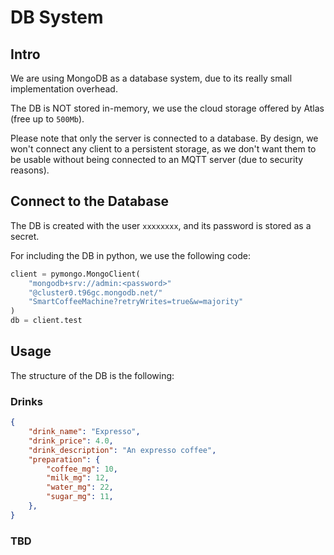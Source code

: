 # DB System

## Intro

We are using MongoDB as a database system, due to its really small implementation overhead.

The DB is NOT stored in-memory, we use the cloud storage offered by Atlas (free up to `500Mb`).

Please note that only the server is connected to a database. By design, we won't connect any client to a persistent storage, as we don't want them to be usable without being connected to an MQTT server (due to security reasons).

## Connect to the Database

The DB is created with the user `xxxxxxxx`, and its password is stored as a secret.

For including the DB in python, we use the following code:

```Python
client = pymongo.MongoClient(
    "mongodb+srv://admin:<password>"
    "@cluster0.t96gc.mongodb.net/"
    "SmartCoffeeMachine?retryWrites=true&w=majority"
)
db = client.test
```

## Usage

The structure of the DB is the following:

### Drinks

```JSON
{
    "drink_name": "Expresso",
    "drink_price": 4.0,
    "drink_description": "An expresso coffee",
    "preparation": {
        "coffee_mg": 10,
        "milk_mg": 12,
        "water_mg": 22,
        "sugar_mg": 11,
    },
}
```

### TBD